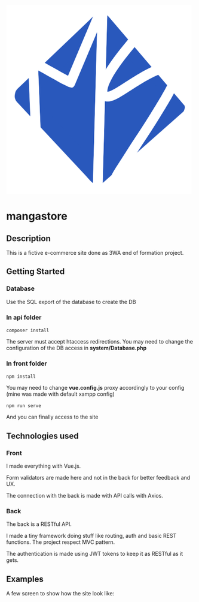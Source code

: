 ![MangaStore Logo](/front/src/media/logo.png)

# mangastore

## Description

This is a fictive e-commerce site done as 3WA end of formation project.

## Getting Started

### Database

Use the SQL export of the database to create the DB

### In api folder

```
composer install
```

The server must accept htaccess redirections.
You may need to change the configuration of the DB access in **system/Database.php**

### In front folder

```
npm install
```

You may need to change **vue.config.js** proxy accordingly to your config (mine was made with default xampp config)

```
npm run serve
```

And you can finally access to the site

## Technologies used

### Front

I made everything with Vue.js.

Form validators are made here and not in the back for better feedback and UX.

The connection with the back is made with API calls with Axios.

### Back

The back is a RESTful API.

I made a tiny framework doing stuff like routing, auth and basic REST functions.
The project respect MVC pattern.

The authentication is made using JWT tokens to keep it as RESTful as it gets.

## Examples

A few screen to show how the site look like:
